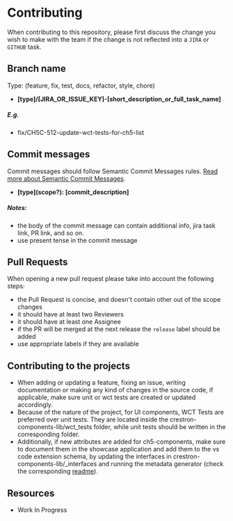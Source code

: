 # Contributing
When contributing to this repository, please first discuss the change you wish to make with the team if the change is not reflected into a `JIRA` or `GITHUB` task.

## Branch name
Type: (feature, fix, test, docs, refactor, style, chore)
- **[type]/[JIRA_OR_ISSUE_KEY]-[short_description_or_full_task_name]**

##### E.g. 
- fix/CH5C-512-update-wct-tests-for-ch5-list

## Commit messages
Commit messages should follow Semantic Commit Messages rules. [Read more about Semantic Commit Messages](https://gist.github.com/joshbuchea/6f47e86d2510bce28f8e7f42ae84c716). 

- **\[type]\(scope?): [commit_description]**

##### Notes:
- the body of the commit message can contain additional info, jira task link, PR link, and so on.
- use present tense in the commit message

## Pull Requests
When opening a new pull request please take into account the following steps:
- the Pull Request is concise, and doesn't contain other out of the scope changes
- it should have at least two Reviewers
- it should have at least one Assignee
- if the PR will be merged at the next release the `release` label should be added
- use appropriate labels if they are available

## Contributing to the projects
- When adding or updating a feature, fixing an issue, writing documentation or making any kind of changes in the source code, if applicable, make sure unit or wct tests are created or updated accordingly.
- Because of the nature of the project, for UI components, WCT Tests are preferred over unit tests. 
They are located inside the crestron-components-lib/wct_tests folder, while unit tests should be written in the corresponding folder.
- Additionally, if new attributes are added for ch5-components, make sure to document them in the showcase application and add them to the vs code extension schema, by updating the interfaces in
crestron-components-lib/_interfaces and running the metadata generator (check the corresponding [readme](crestron-metadata-generator/README.md)).

## Resources
- Work In Progress
